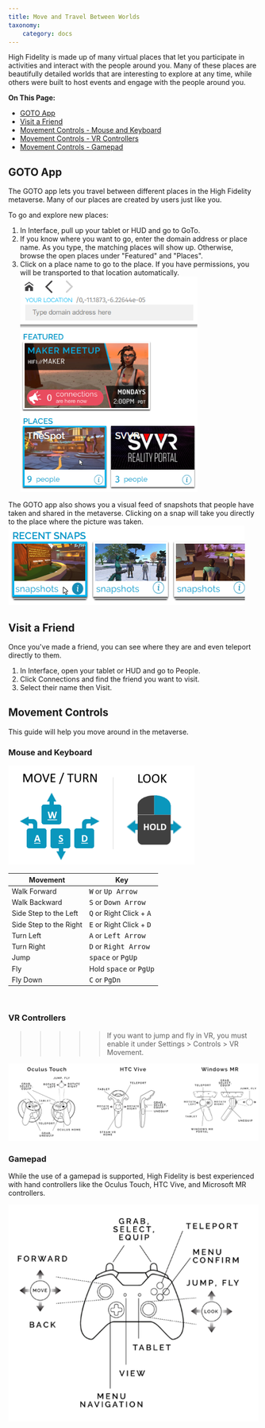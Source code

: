 ```yaml
---
title: Move and Travel Between Worlds
taxonomy:
    category: docs 
---
```


High Fidelity is made up of many virtual places that let you participate in activities and interact with the people around you. Many of these places are beautifully detailed worlds that are interesting to explore at any time, while others were built to host events and engage with the people around you.

**On This Page:**
* [GOTO App](#goto-app)
* [Visit a Friend](#visit-a-friend)
* [Movement Controls - Mouse and Keyboard](#mouse-and-keyboard)
* [Movement Controls - VR Controllers](#vr-controllers)
* [Movement Controls - Gamepad](#gamepad)

## GOTO App
The GOTO app lets you travel between different places in the High Fidelity metaverse. Many of our places are created by users just like you. 

To go and explore new places: 
1. In Interface, pull up your tablet or HUD and go to GoTo.
2. If you know where you want to go, enter the domain address or place name. As you type, the matching places will show up. Otherwise, browse the open places under "Featured" and "Places".
3. Click on a place name to go to the place. If you have permissions, you will be transported to that location automatically. ![](goto-app.png)

The GOTO app also shows you a visual feed of snapshots that people have taken and shared in the metaverse. Clicking on a snap will take you directly to the place where the picture was taken. ![](goto-snaps.png)

## Visit a Friend
Once you've made a friend, you can see where they are and even teleport directly to them. 

1. In Interface, open your tablet or HUD and go to People. 
2. Click Connections and find the friend you want to visit. 
3. Select their name then Visit.

## Movement Controls
This guide will help you move around in the metaverse.

### Mouse and Keyboard

![](controls-keyboard.png)

| Movement  | Key | 
| ------------- | ------------- |
| Walk Forward | <kbd class="keyboard">W</kbd> or <kbd class="keyboard">Up Arrow</kbd>  |
| Walk Backward  | <kbd class="keyboard">S</kbd> or <kbd class="keyboard">Down Arrow</kbd>  |
| Side Step to the Left | <kbd class="keyboard">Q</kbd> or Right Click + <kbd class="keyboard">A</kbd>   |
| Side Step to the Right  | <kbd class="keyboard">E</kbd> or Right Click + <kbd class="keyboard">D</kbd>   |
| Turn Left | <kbd class="keyboard">A</kbd> or <kbd class="keyboard">Left Arrow</kbd>   |
| Turn Right | <kbd class="keyboard">D</kbd> or <kbd class="keyboard">Right Arrow</kbd>   |
| Jump | <kbd class="keyboard">space</kbd> or <kbd class="keyboard">PgUp</kbd> |
| Fly | Hold <kbd class="keyboard">space</kbd> or <kbd class="keyboard">PgUp</kbd> | 
| Fly Down | <kbd class="keyboard">C</kbd> or <kbd class="keyboard">PgDn</kbd> |  
<br />

### VR Controllers

>>>>>If you want to jump and fly in VR, you must enable it under Settings > Controls > VR Movement.

![](controls-VR.png)

### Gamepad

While the use of a gamepad is supported, High Fidelity is best experienced with hand controllers like the Oculus Touch, HTC Vive, and Microsoft MR controllers.

![](controls-gamepad.png)
